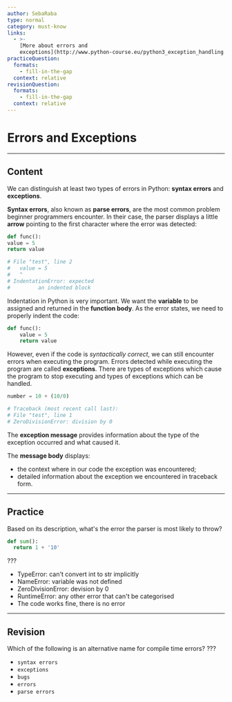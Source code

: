 ```yaml
---
author: SebaRaba
type: normal
category: must-know
links:
  - >-
    [More about errors and
    exceptions](http://www.python-course.eu/python3_exception_handling.php){website}
practiceQuestion:
  formats:
    - fill-in-the-gap
  context: relative
revisionQuestion:
  formats:
    - fill-in-the-gap
  context: relative
---
```


# Errors and Exceptions


---

## Content

We can distinguish at least two types of errors in Python: **syntax errors** and **exceptions**.

**Syntax errors**, also known as **parse errors**, are the most common problem beginner programmers encounter. In their case, the parser displays a little **arrow** pointing to the first character where the error was detected:

```python
def func():
value = 5
return value

# File "test", line 2
#   value = 5
#   ^
# IndentationError: expected
#         an indented block
```

Indentation in Python is very important. We want the **variable** to be assigned and returned in the **function body**. As the error states, we need to properly indent the code:

```python
def func():
    value = 5
    return value
```

However, even if the code is *syntactically correct*, we can still encounter errors when executing the program. Errors detected while executing the program are called **exceptions**. There are types of exceptions which cause the program to stop executing and types of exceptions which can be handled.

```python
number = 10 + (10/0)

# Traceback (most recent call last):
# File "test", line 1
# ZeroDivisionError: division by 0
```

The **exception message** provides information about the type of the exception occurred and what caused it.

The **message body** displays:

- the context where in our code the exception was encountered;
- detailed information about the exception we encountered in traceback form.


---

## Practice

Based on its description, what's the error the parser is most likely to throw?

```python
def sum():
  return 1 + '10'
```

???

- TypeError: can't convert int to str implicitly
- NameError: variable was not defined
- ZeroDivisionError: devision by 0
- RuntimeError: any other error that can't be categorised
- The code works fine, there is no error


---

## Revision

Which of the following is an alternative name for compile time errors?
???

- `syntax errors`
- `exceptions`
- `bugs`
- `errors`
- `parse errors`
 
